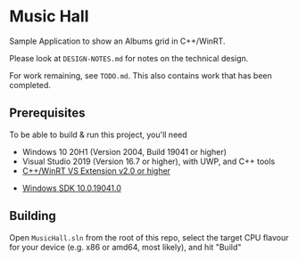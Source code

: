 # Music Hall

Sample Application to show an Albums grid in C++/WinRT.

Please look at `DESIGN-NOTES.md` for notes on the technical design.

For work remaining, see `TODO.md`. This also contains work that has been completed.

## Prerequisites

To be able to build & run this project, you'll need

- Windows 10 20H1 (Version 2004, Build 19041 or higher)
- Visual Studio 2019 (Version 16.7 or higher), with UWP, and C++ tools
- [C++/WinRT VS Extension v2.0 or higher](https://marketplace.visualstudio.com/items?itemName=CppWinRTTeam.cppwinrt101804264)

* [Windows SDK 10.0.19041.0](https://marketplace.visualstudio.com/items?itemName=CppWinRTTeam.cppwinrt101804264)

## Building

Open `MusicHall.sln` from the root of this repo, select the target CPU flavour for your device (e.g. x86 or amd64, most likely), and hit "Build"
